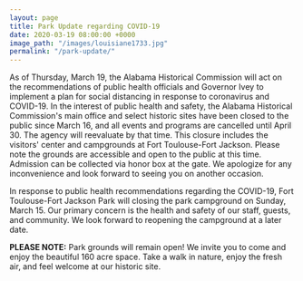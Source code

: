 ```yaml
---
layout: page
title: Park Update regarding COVID-19
date: 2020-03-19 08:00:00 +0000
image_path: "/images/louisiane1733.jpg"
permalink: "/park-update/"
---
```

As of Thursday, March 19, the Alabama Historical Commission will act on the recommendations of public health officials and Governor Ivey to implement a plan for social distancing in response to coronavirus and COVID-19. In the interest of public health and safety, the Alabama Historical Commission's main office and select historic sites have been closed to the public since March 16, and all events and programs are cancelled until April 30. The agency will reevaluate by that time. This closure includes the visitors' center and campgrounds at Fort Toulouse-Fort Jackson. Please note the grounds are accessible and open to the public at this time. Admission can be collected via honor box at the gate. We apologize for any inconvenience and look forward to seeing you on another occasion. 

In response to public health recommendations regarding the COVID-19, Fort Toulouse-Fort Jackson Park will closing the park campground on Sunday, March 15. Our primary concern is the health and safety of our staff, guests, and community. We look forward to reopening the campground at a later date.

**PLEASE NOTE:** Park grounds will remain open! We invite you to come and enjoy the beautiful 160 acre space. Take a walk in nature, enjoy the fresh air, and feel welcome at our historic site.